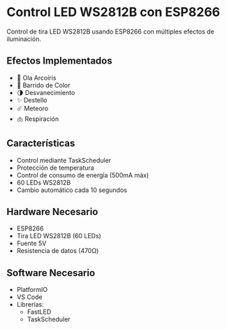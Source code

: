 # Control LED WS2812B con ESP8266

Control de tira LED WS2812B usando ESP8266 con múltiples efectos de iluminación.

## Efectos Implementados
- 🌈 Ola Arcoíris
- 🎨 Barrido de Color
- 🌗 Desvanecimiento
- ✨ Destello
- ☄️ Meteoro
- 🫁 Respiración

## Características
- Control mediante TaskScheduler
- Protección de temperatura
- Control de consumo de energía (500mA máx)
- 60 LEDs WS2812B
- Cambio automático cada 10 segundos

## Hardware Necesario
- ESP8266
- Tira LED WS2812B (60 LEDs)
- Fuente 5V
- Resistencia de datos (470Ω)

## Software Necesario
- PlatformIO
- VS Code
- Librerías:
  - FastLED
  - TaskScheduler